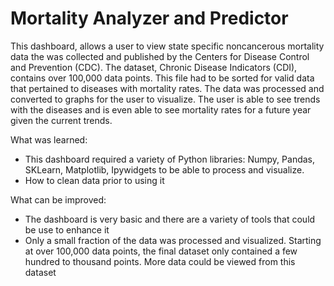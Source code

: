 # Mortality Analyzer and Predictor

This dashboard, allows a user to view state specific noncancerous mortality data the was collected and 
published by the Centers for Disease Control and Prevention (CDC). The dataset, Chronic Disease Indicators (CDI), contains
over 100,000 data points. This file had to be sorted for valid data that pertained to diseases with mortality rates. The
data was processed and converted to graphs for the user to visualize. The user is able to see trends with the diseases
and is even able to see mortality rates for a future year given the current trends.

What was learned:
* This dashboard required a variety of Python libraries: Numpy, Pandas, SKLearn, Matplotlib, Ipywidgets to be able to process
and visualize.
* How to clean data prior to using it

What can be improved:
* The dashboard is very basic and there are a variety of tools that could be use to enhance it
* Only a small fraction of the data was processed and visualized. Starting at over 100,000 data points, the final dataset only contained
a few hundred to thousand points. More data could be viewed from this dataset
